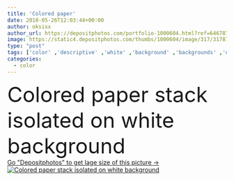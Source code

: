 ```yaml
---
title: 'Colored paper'
date: 2010-05-26T12:03:44+00:00
author: oksixx
author_url: https://depositphotos.com/portfolio-1000604.html?ref=64678756
image: https://static4.depositphotos.com/thumbs/1000604/image/317/3178710/api_thumb_450.jpg?forcejpeg=true
type: "post"
tags: ['color' ,'descriptive' ,'white' ,'background' ,'backgrounds' ,'on' ,'horizontal' ,'graphic' ,'element' ,'colored' ,'design' ,'photography' ,'paper' ,'multi' ,'isolated' ,'greeting' ,'equipment' ,'shot' ,'pattern' ,'stack' ,'ink' ,'office' ,'service' ,'fingers' ,'Pushing' ,'document' ,'reminder' ,'book' ,'variation' ,'print' ,'palette' ,'coloring' ,'plan' ,'media' ,'designer' ,'spectrum' ,'Printing' ,'stationery' ,'printout' ,'Paintings' ,'guide' ,'creation' ,'sticky' ,'printer' ,'ladies' ,'sampler' ,'coloridos' ,'papeis' ]
categories: 
  - color
---
```

<div aling="center">
            <font size="60"> Colored paper stack isolated on white background</font>   
</div>
<div>
    <a href='https://static4.depositphotos.com/thumbs/1000604/image/317/3178710/api_thumb_450.jpg?forcejpeg=true?ref=64678756' target=_blank > Go "Depositphotos" to get lage size of this picture ->
        <img href='https://static4.depositphotos.com/thumbs/1000604/image/317/3178710/api_thumb_450.jpg?forcejpeg=true?ref=64678756' src='https://static4.depositphotos.com/1000604/317/i/950/depositphotos_3178710-stock-photo-colored-paper.jpg?forcejpeg=true' alt='Colored paper stack isolated on white background' >
    </a>
</div>
